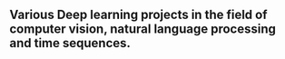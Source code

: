 ## Various Deep learning projects in the field of computer vision, natural language processing and time sequences.
